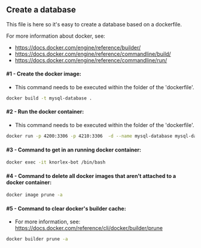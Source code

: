 ## Create a database
This file is here so it's easy to create a database based on a dockerfile.

For more information about docker, see:
- https://docs.docker.com/engine/reference/builder/
- https://docs.docker.com/engine/reference/commandline/build/
- https://docs.docker.com/engine/reference/commandline/run/

#### #1 - Create the docker image:
- This command needs to be executed within the folder of the 'dockerfile'.
```bash
docker build -t mysql-database .
```
#### #2 - Run the docker container:
- This command needs to be executed within the folder of the 'dockerfile'.
```bash
docker run -p 4200:3306 -p 4210:3306  -d --name mysql-database mysql-database
```
#### #3 - Command to get in an running docker container:
```bash
docker exec -it knorlex-bot /bin/bash
```
#### #4 - Command to delete all docker images that aren't attached to a docker container:
```bash
docker image prune -a
```
#### #5 - Command to clear docker's builder cache:
- For more information, see: https://docs.docker.com/reference/cli/docker/builder/prune
```bash
docker builder prune -a
```



